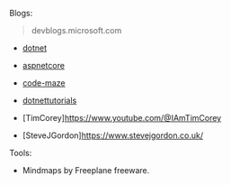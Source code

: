 Blogs:
> devblogs.microsoft.com
- [dotnet](https://devblogs.microsoft.com/dotnet/)
- [aspnetcore](https://devblogs.microsoft.com/dotnet/category/aspnetcore/)

- [code-maze](https://code-maze.com/)
- [dotnettutorials](https://dotnettutorials.net/course/csharp-dot-net-tutorials/)
- [TimCorey]https://www.youtube.com/@IAmTimCorey
- [SteveJGordon]https://www.stevejgordon.co.uk/

Tools:
- Mindmaps by Freeplane freeware.
